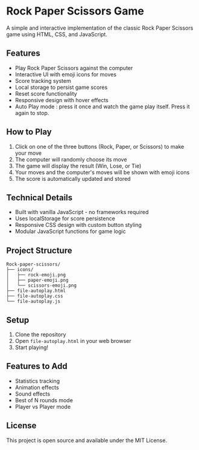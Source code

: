 # Rock Paper Scissors Game

A simple and interactive implementation of the classic Rock Paper Scissors game using HTML, CSS, and JavaScript.

## Features

- Play Rock Paper Scissors against the computer
- Interactive UI with emoji icons for moves
- Score tracking system
- Local storage to persist game scores
- Reset score functionality
- Responsive design with hover effects
- Auto Play mode : press it once and watch the game play itself. Press it again to stop.

## How to Play

1. Click on one of the three buttons (Rock, Paper, or Scissors) to make your move
2. The computer will randomly choose its move
3. The game will display the result (Win, Lose, or Tie)
4. Your moves and the computer's moves will be shown with emoji icons
5. The score is automatically updated and stored

## Technical Details

- Built with vanilla JavaScript - no frameworks required
- Uses localStorage for score persistence
- Responsive CSS design with custom button styling
- Modular JavaScript functions for game logic

## Project Structure

```
Rock-paper-scissors/
├── icons/
│   ├── rock-emoji.png
│   ├── paper-emoji.png
│   └── scissors-emoji.png
├── file-autoplay.html
├── file-autoplay.css
└── file-autoplay.js
```

## Setup

1. Clone the repository
2. Open `file-autoplay.html` in your web browser
3. Start playing!

## Features to Add

- Statistics tracking
- Animation effects
- Sound effects
- Best of N rounds mode
- Player vs Player mode

## License

This project is open source and available under the MIT License.